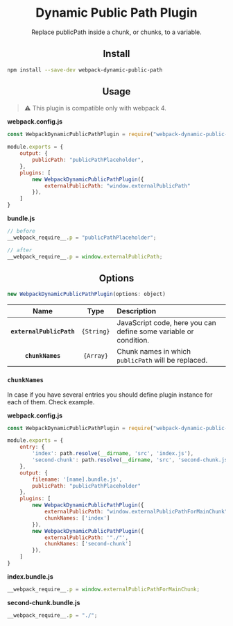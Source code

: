 <div align="center">
  <h1>Dynamic Public Path Plugin</h1>
  <p>Replace publicPath inside a chunk, or chunks, to a variable.</p>
</div>

<h2 align="center">Install</h2>

```bash
npm install --save-dev webpack-dynamic-public-path
```

<h2 align="center">Usage</h2>

> :warning: This plugin is compatible only with webpack 4.

**webpack.config.js**
```js
const WebpackDynamicPublicPathPlugin = require("webpack-dynamic-public-path");

module.exports = {
    output: {
        publicPath: "publicPathPlaceholder",
    },
    plugins: [
        new WebpackDynamicPublicPathPlugin({
            externalPublicPath: "window.externalPublicPath"
        }),
    ]
}
```

**bundle.js**
```js
// before
__webpack_require__.p = "publicPathPlaceholder";

// after
__webpack_require__.p = window.externalPublicPath;
```

<h2 align="center">Options</h2>

```js
new WebpackDynamicPublicPathPlugin(options: object)
```

|Name|Type|Description|
|:--:|:--:|:----------|
|**`externalPublicPath`**|`{String}`|JavaScript code, here you can define some variable or condition.|
|**`chunkNames`**|`{Array}`|Chunk names in which `publicPath` will be replaced.|


### `chunkNames`

In case if you have several entries you should define plugin instance for each of them.
Check example.

**webpack.config.js**
```js
const WebpackDynamicPublicPathPlugin = require("webpack-dynamic-public-path");

module.exports = {
    entry: {
        'index': path.resolve(__dirname, 'src', 'index.js'),
        'second-chunk': path.resolve(__dirname, 'src', 'second-chunk.js')
    },
    output: {
        filename: '[name].bundle.js',
        publicPath: "publicPathPlaceholder"
    },
    plugins: [
        new WebpackDynamicPublicPathPlugin({
            externalPublicPath: "window.externalPublicPathForMainChunk",
            chunkNames: ['index']
        }),
        new WebpackDynamicPublicPathPlugin({
            externalPublicPath: '"./"',
            chunkNames: ['second-chunk']
        }),
    ]
}
```

**index.bundle.js**
```js
__webpack_require__.p = window.externalPublicPathForMainChunk;
```

**second-chunk.bundle.js**
```js
__webpack_require__.p = "./";
```